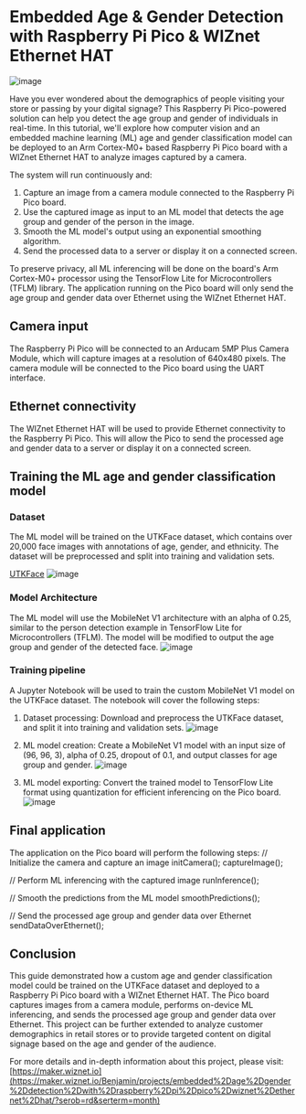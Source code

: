 # Embedded Age & Gender Detection with Raspberry Pi Pico & WIZnet Ethernet HAT
![image](https://github.com/wiznetmaker/Embedded-Age-Gender-Detection-with-Raspberry-Pi-Pico-WIZnet-Ethernet-HAT/assets/115054808/a8dcc178-e5f5-43e0-a07c-3dcd46bf0b49)


Have you ever wondered about the demographics of people visiting your store or passing by your digital signage? This Raspberry Pi Pico-powered solution can help you detect the age group and gender of individuals in real-time. In this tutorial, we'll explore how computer vision and an embedded machine learning (ML) age and gender classification model can be deployed to an Arm Cortex-M0+ based Raspberry Pi Pico board with a WIZnet Ethernet HAT to analyze images captured by a camera.

The system will run continuously and:

1. Capture an image from a camera module connected to the Raspberry Pi Pico board.
2. Use the captured image as input to an ML model that detects the age group and gender of the person in the image.
3. Smooth the ML model's output using an exponential smoothing algorithm.
4. Send the processed data to a server or display it on a connected screen.

To preserve privacy, all ML inferencing will be done on the board's Arm Cortex-M0+ processor using the TensorFlow Lite for Microcontrollers (TFLM) library. The application running on the Pico board will only send the age group and gender data over Ethernet using the WIZnet Ethernet HAT.

## Camera input

The Raspberry Pi Pico will be connected to an Arducam 5MP Plus Camera Module, which will capture images at a resolution of 640x480 pixels. The camera module will be connected to the Pico board using the UART interface.

## Ethernet connectivity

The WIZnet Ethernet HAT will be used to provide Ethernet connectivity to the Raspberry Pi Pico. This will allow the Pico to send the processed age and gender data to a server or display it on a connected screen.

## Training the ML age and gender classification model

### Dataset

The ML model will be trained on the UTKFace dataset, which contains over 20,000 face images with annotations of age, gender, and ethnicity. The dataset will be preprocessed and split into training and validation sets.
  
  [UTKFace](https://susanqq.github.io/UTKFace/)
  ![image](https://github.com/wiznetmaker/Embedded-Age-Gender-Detection-with-Raspberry-Pi-Pico-WIZnet-Ethernet-HAT/assets/115054808/c8fb226c-ddd4-4ae4-a2f0-3ffca5e33771)

  

### Model Architecture

The ML model will use the MobileNet V1 architecture with an alpha of 0.25, similar to the person detection example in TensorFlow Lite for Microcontrollers (TFLM). The model will be modified to output the age group and gender of the detected face.
  ![image](https://github.com/wiznetmaker/Embedded-Age-Gender-Detection-with-Raspberry-Pi-Pico-WIZnet-Ethernet-HAT/assets/115054808/a25e33f3-e60a-433f-a8d6-9ba807e4905b)


### Training pipeline

A Jupyter Notebook will be used to train the custom MobileNet V1 model on the UTKFace dataset. The notebook will cover the following steps:

1. Dataset processing: Download and preprocess the UTKFace dataset, and split it into training and validation sets.
   ![image](https://github.com/wiznetmaker/Embedded-Age-Gender-Detection-with-Raspberry-Pi-Pico-WIZnet-Ethernet-HAT/assets/115054808/e177272e-0238-472d-bc57-0c0bb062eb14)

2. ML model creation: Create a MobileNet V1 model with an input size of (96, 96, 3), alpha of 0.25, dropout of 0.1, and output classes for age group and gender.
   ![image](https://github.com/wiznetmaker/Embedded-Age-Gender-Detection-with-Raspberry-Pi-Pico-WIZnet-Ethernet-HAT/assets/115054808/0febabd5-c758-40a1-8ee5-a1cd8a220bcc)

3. ML model exporting: Convert the trained model to TensorFlow Lite format using quantization for efficient inferencing on the Pico board.
  ![image](https://github.com/wiznetmaker/Embedded-Age-Gender-Detection-with-Raspberry-Pi-Pico-WIZnet-Ethernet-HAT/assets/115054808/6a4e5f15-1330-4f8c-a7a4-d539ae2c8c90)

## Final application

The application on the Pico board will perform the following steps:
// Initialize the camera and capture an image
initCamera();
captureImage();

// Perform ML inferencing with the captured image
runInference();

// Smooth the predictions from the ML model
smoothPredictions();

// Send the processed age group and gender data over Ethernet
sendDataOverEthernet();

## Conclusion

This guide demonstrated how a custom age and gender classification model could be trained on the UTKFace dataset and deployed to a Raspberry Pi Pico board with a WIZnet Ethernet HAT. The Pico board captures images from a camera module, performs on-device ML inferencing, and sends the processed age group and gender data over Ethernet. This project can be further extended to analyze customer demographics in retail stores or to provide targeted content on digital signage based on the age and gender of the audience.

For more details and in-depth information about this project, please visit: [https://maker.wiznet.io](https://maker.wiznet.io/Benjamin/projects/embedded%2Dage%2Dgender%2Ddetection%2Dwith%2Draspberry%2Dpi%2Dpico%2Dwiznet%2Dethernet%2Dhat/?serob=rd&serterm=month)

